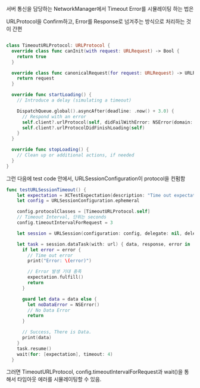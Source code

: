 
서버 통신을 담당하는 NetworkManager에서 Timeout Error를 시뮬레이팅 하는 법은

URLProtocol을 Confirm하고, Error를 Response로 넘겨주는 방식으로 처리하는 것이 간편

```swift

class TimeoutURLProtocol: URLProtocol {
  override class func canInit(with request: URLRequest) -> Bool {
    return true
  }

  override class func canonicalRequest(for request: URLRequest) -> URLRequest {
    return request
  }

  override func startLoading() {
    // Introduce a delay (simulating a timeout)

    DispatchQueue.global().asyncAfter(deadline: .now() + 3.0) {
      // Respond with an error
      self.client?.urlProtocol(self, didFailWithError: NSError(domain: NSURLErrorDomain, code: NSURLErrorTimedOut, userInfo: nil))
      self.client?.urlProtocolDidFinishLoading(self)
    }
  }

  override func stopLoading() {
    // Clean up or additional actions, if needed
  }
}
```

그런 다음에 test code 안에서, URLSessionConfiguration이  protocol을 컨펌함

```swift
func testURLSessionTimeout() {
    let expectation = XCTestExpectation(description: "Time out expectation")
    let config = URLSessionConfiguration.ephemeral

    config.protocolClasses = [TimeoutURLProtocol.self]
    // Timeout Interval, 단위는 seconds
    config.timeoutIntervalForRequest = 3

    let session = URLSession(configuration: config, delegate: nil, delegateQueue: nil)

    let task = session.dataTask(with: url) { data, response, error in
      if let error = error {
        // Time out error
        print("Error: \(error)")

        // Error 발생 기대 충족
        expectation.fulfill()
        return
      }

      guard let data = data else {
        let noDataError = NSError()
        // No Data Error
        return
      }

      // Success, There is Data.
      print(data)
    }
    task.resume()
    wait(for: [expectation], timeout: 4)
  }

```

그러면  TimeoutURLProtocol, config.timeoutIntervalForRequest과 wait()을 통해서 타임아웃 에러를 시뮬레이팅할 수 있음.